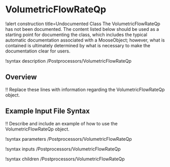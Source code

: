 # VolumetricFlowRateQp

!alert construction title=Undocumented Class
The VolumetricFlowRateQp has not been documented. The content listed below should be used as a starting point for
documenting the class, which includes the typical automatic documentation associated with a
MooseObject; however, what is contained is ultimately determined by what is necessary to make the
documentation clear for users.

!syntax description /Postprocessors/VolumetricFlowRateQp

## Overview

!! Replace these lines with information regarding the VolumetricFlowRateQp object.

## Example Input File Syntax

!! Describe and include an example of how to use the VolumetricFlowRateQp object.

!syntax parameters /Postprocessors/VolumetricFlowRateQp

!syntax inputs /Postprocessors/VolumetricFlowRateQp

!syntax children /Postprocessors/VolumetricFlowRateQp

